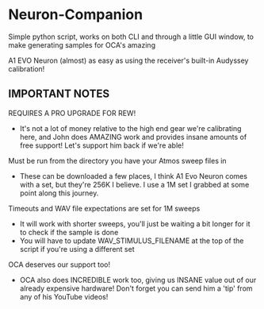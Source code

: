 # Neuron-Companion

Simple python script, works on both CLI and through a little GUI window, to make generating samples for OCA's amazing

A1 EVO Neuron (almost) as easy as using the receiver's built-in Audyssey calibration!


## IMPORTANT NOTES

REQUIRES A PRO UPGRADE FOR REW!

- It's not a lot of money relative to the high end gear we're calibrating here, and John does AMAZING work and provides insane amounts of free support!  Let's support him back if we're able!

Must be run from the directory you have your Atmos sweep files in

* These can be downloaded a few places, I think A1 Evo Neuron comes with a set, but they're 256K I believe.  I use a 1M set I grabbed at some point along this journey.

Timeouts and WAV file expectations are set for 1M sweeps

* It will work with shorter sweeps, you'll just be waiting a bit longer for it to check if the sample is done
* You will have to update WAV_STIMULUS_FILENAME at the top of the script if you're using a different set

OCA deserves our support too!

* OCA also does INCREDIBLE work too, giving us INSANE value out of our already expensive hardware!  Don't forget you can send him a 'tip' from any of his YouTube videos!
